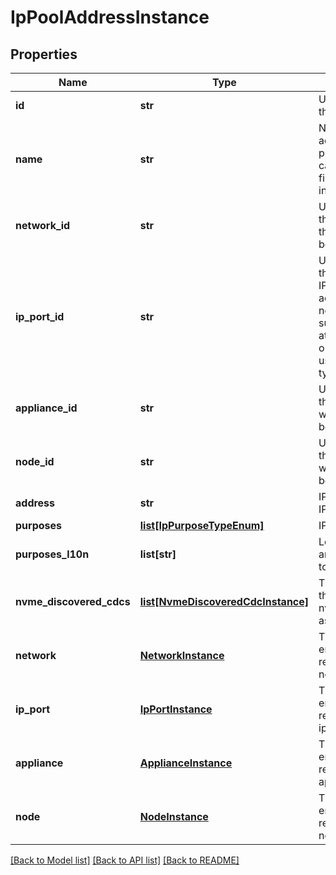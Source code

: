 # IpPoolAddressInstance

## Properties
Name | Type | Description | Notes
------------ | ------------- | ------------- | -------------
**id** | **str** | Unique identifier of the IP address. | [optional] 
**name** | **str** | Name of the IP address.  This property supports case-insensitive filtering. Was added in version 2.0.0.0. | [optional] 
**network_id** | **str** | Unique identifier of the network to which the IP address belongs. | [optional] 
**ip_port_id** | **str** | Unique identifier of the port that uses this IP address to provide access to storage network services, such as iSCSI. This attribute can be set only for an IP address used by networks of type Storage. | [optional] 
**appliance_id** | **str** | Unique identifier of the appliance to which the IP address belongs. | [optional] 
**node_id** | **str** | Unique identifier of the cluster node to which the IP address belongs. | [optional] 
**address** | **str** | IP address value, in IPv4 or IPv6 format. | [optional] 
**purposes** | [**list[IpPurposeTypeEnum]**](IpPurposeTypeEnum.md) | IP address purposes. | [optional] 
**purposes_l10n** | **list[str]** | Localized message array corresponding to purposes | [optional] 
**nvme_discovered_cdcs** | [**list[NvmeDiscoveredCdcInstance]**](NvmeDiscoveredCdcInstance.md) | This is the inverse of the resource type nvme_discovered_cdc association. | [optional] 
**network** | [**NetworkInstance**](NetworkInstance.md) | This is the embeddable reference form of network_id attribute. | [optional] 
**ip_port** | [**IpPortInstance**](IpPortInstance.md) | This is the embeddable reference form of ip_port_id attribute. | [optional] 
**appliance** | [**ApplianceInstance**](ApplianceInstance.md) | This is the embeddable reference form of appliance_id attribute. | [optional] 
**node** | [**NodeInstance**](NodeInstance.md) | This is the embeddable reference form of node_id attribute. | [optional] 

[[Back to Model list]](../README.md#documentation-for-models) [[Back to API list]](../README.md#documentation-for-api-endpoints) [[Back to README]](../README.md)



